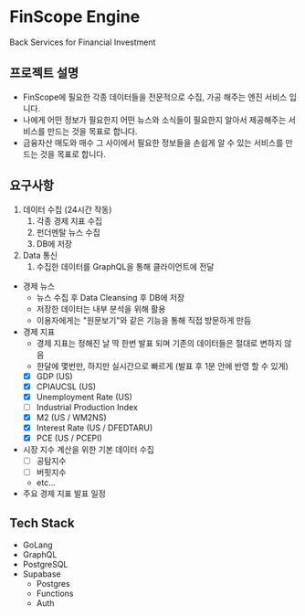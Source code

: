 # FinScope Engine
Back Services for Financial Investment

## 프로젝트 설명
* FinScope에 필요한 각종 데이터들을 전문적으로 수집, 가공 해주는 엔진 서비스 입니다.
* 나에게 어떤 정보가 필요한지 어떤 뉴스와 소식들이 필요한지 알아서 제공해주는 서비스를 만드는 것을 목표로 합니다.
* 금융자산 매도와 매수 그 사이에서 필요한 정보들을 손쉽게 알 수 있는 서비스를 만드는 것을 목표로 합니다.

## 요구사항

1. 데이터 수집 (24시간 작동)
    1. 각종 경제 지표 수집
    1. 펀더멘탈 뉴스 수집
    1. DB에 저장
1. Data 통신
    1. 수집한 데이터를 GraphQL을 통해 클라이언트에 전달

* 경제 뉴스
    * 뉴스 수집 후 Data Cleansing 후 DB에 저장
    * 저장한 데이터는 내부 분석을 위해 활용
    * 이용자에게는 "원문보기"와 같은 기능을 통해 직접 방문하게 만듬
* 경제 지표
    * 경제 지표는 정해진 날 딱 한번 발표 되며 기존의 데이터들은 절대로 변하지 않음
    * 한달에 몇번만, 하지만 실시간으로 빠르게 (발표 후 1분 안에 반영 할 수 있게)
    - [x] GDP (US)
    - [x] CPIAUCSL (US)
    - [x] Unemployment Rate (US)
    - [ ] Industrial Production Index
    - [x] M2 (US / WM2NS)
    - [x] Interest Rate (US / DFEDTARU)
    - [x] PCE (US / PCEPI)
* 시장 지수 계산을 위한 기본 데이터 수집
    - [ ] 공탐지수
    - [ ] 버핏지수
    * etc...
* 주요 경제 지표 발표 일정

## Tech Stack
* GoLang
* GraphQL
* PostgreSQL
* Supabase
    * Postgres
    * Functions
    * Auth